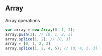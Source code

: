 ## Array

Array operations

```js
var array = new Array(0, 1, 2);
array.push(3); // [0, 1, 2, 3]
array.splice(1, 2); // [0, 3]
array = [0, 1, 2, 3]
array.splice(1, 2, 4, 5); // [0, 4, 5, 3]
```